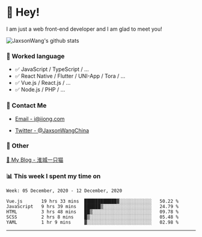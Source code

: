 # 👋 Hey!

I am just a web front-end developer and I am glad to meet you!

![JaxsonWang's github stats](https://github-readme-stats.vercel.app/api?username=JaxsonWang&&show_icons=true&&title_color=1abc9c&&icon_color=1abc9c)


### 📝 Worked language

- ✅ JavaScript / TypeScript / ...
- ✅ React Native / Flutter / UNI-App / Tora / ...
- ✅ Vue.js / React.js / ...
- ✅ Node.js / PHP / ...

### 📮 Contact Me

- [Email - i@iiong.com](mailto:i@iiong.com)

- [Twitter - @JaxsonWangChina](https://twitter.com/JaxsonWangChina)

### 🤪 Other

[📌 My Blog - 淮城一只猫](https://iiong.com)

### 📊 This week I spent my time on

<!--START_SECTION:waka-->
```text
Week: 05 December, 2020 - 12 December, 2020

Vue.js       19 hrs 33 mins  ████████████▓░░░░░░░░░░░░   50.22 % 
JavaScript   9 hrs 39 mins   ██████▒░░░░░░░░░░░░░░░░░░   24.79 % 
HTML         3 hrs 48 mins   ██▒░░░░░░░░░░░░░░░░░░░░░░   09.78 % 
SCSS         2 hrs 8 mins    █▒░░░░░░░░░░░░░░░░░░░░░░░   05.48 % 
YAML         1 hr 9 mins     ▓░░░░░░░░░░░░░░░░░░░░░░░░   02.98 % 
```
<!--END_SECTION:waka-->

---
